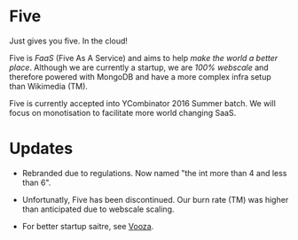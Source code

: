# Five
Just gives you five. In the cloud!

Five is *FaaS* (Five As A Service) and aims to help *make the world a better place*.  Although we are currently a startup, we are *100% webscale* and therefore powered with MongoDB and have a more complex infra setup than Wikimedia (TM).

Five is currently accepted into YCombinator 2016 Summer batch.  We will focus on monotisation to facilitate more world changing SaaS.

# Updates

* Rebranded due to regulations.  Now named "the int more than 4 and less than 6".

* Unfortunatly, Five has been discontinued.  Our burn rate (TM) was higher than anticipated due to webscale scaling.

* For better startup saitre, see [Vooza](http://vooza.com/).

